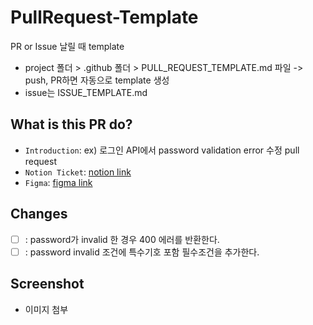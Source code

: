 # PullRequest-Template
PR or Issue 날릴 때 template
- project 폴더 > .github 폴더 > PULL_REQUEST_TEMPLATE.md 파일 -> push, PR하면 자동으로 template 생성
- issue는 ISSUE_TEMPLATE.md

## What is this PR do?
- `Introduction`: ex) 로그인 API에서 password validation error 수정 pull request 
- `Notion Ticket`: [notion link]()
- `Figma`: [figma link]()

## Changes
- [ ] : password가 invalid 한 경우 400 에러를 반환한다.
- [ ] : password invalid 조건에 특수기호 포함 필수조건을 추가한다.

## Screenshot
- 이미지 첨부
